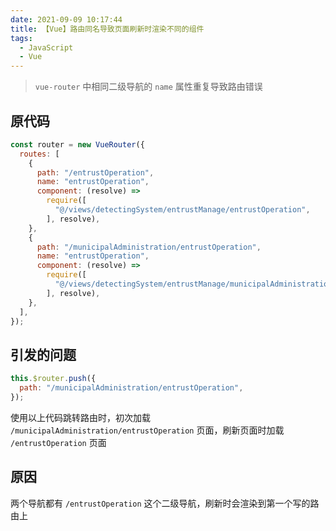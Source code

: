 ```yaml
---
date: 2021-09-09 10:17:44
title: 【Vue】路由同名导致页面刷新时渲染不同的组件
tags:
  - JavaScript
  - Vue
---
```


> `vue-router` 中相同二级导航的 `name` 属性重复导致路由错误

## 原代码

```js
const router = new VueRouter({
  routes: [
    {
      path: "/entrustOperation",
      name: "entrustOperation",
      component: (resolve) =>
        require([
          "@/views/detectingSystem/entrustManage/entrustOperation",
        ], resolve),
    },
    {
      path: "/municipalAdministration/entrustOperation",
      name: "entrustOperation",
      component: (resolve) =>
        require([
          "@/views/detectingSystem/entrustManage/municipalAdministration/entrustOperation",
        ], resolve),
    },
  ],
});
```

## 引发的问题

```js
this.$router.push({
  path: "/municipalAdministration/entrustOperation",
});
```

使用以上代码跳转路由时，初次加载 `/municipalAdministration/entrustOperation` 页面，刷新页面时加载 `/entrustOperation` 页面

## 原因

两个导航都有 `/entrustOperation` 这个二级导航，刷新时会渲染到第一个写的路由上
